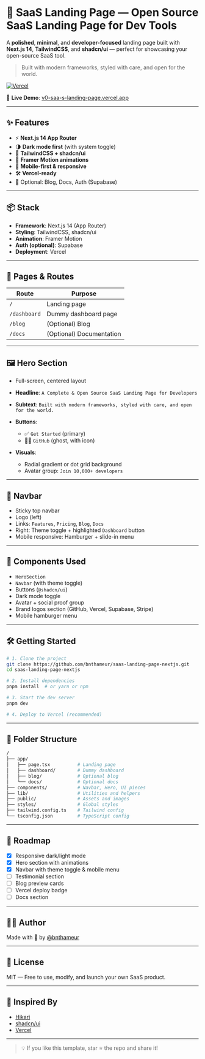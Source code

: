 # 🌌 SaaS Landing Page — Open Source SaaS Landing Page for Dev Tools

A **polished**, **minimal**, and **developer-focused** landing page built with **Next.js 14**, **TailwindCSS**, and **shadcn/ui** — perfect for showcasing your open-source SaaS tool.

> Built with modern frameworks, styled with care, and open for the world.

[![Vercel](https://vercel.com/button)](https://v0-saa-s-landing-page-design-pi-pied.vercel.app/)

🔗 **Live Demo**: [v0-saa-s-landing-page.vercel.app](https://v0-saa-s-landing-page-design-pi-pied.vercel.app/)

---

## ✨ Features

* ⚡ **Next.js 14 App Router**
* 🌗 **Dark mode first** (with system toggle)
* 💅 **TailwindCSS + shadcn/ui**
* 🎥 **Framer Motion animations**
* 📱 **Mobile-first & responsive**
* 🛠️ **Vercel-ready**
* 🔐 Optional: Blog, Docs, Auth (Supabase)

---

## 📦 Stack

* **Framework**: Next.js 14 (App Router)
* **Styling**: TailwindCSS, shadcn/ui
* **Animation**: Framer Motion
* **Auth (optional)**: Supabase
* **Deployment**: Vercel

---

## 🧱 Pages & Routes

| Route        | Purpose                  |
| ------------ | ------------------------ |
| `/`          | Landing page             |
| `/dashboard` | Dummy dashboard page     |
| `/blog`      | (Optional) Blog          |
| `/docs`      | (Optional) Documentation |

---

## 🖼️ Hero Section

* Full-screen, centered layout
* **Headline**:
  `A Complete & Open Source SaaS Landing Page for Developers`
* **Subtext**:
  `Built with modern frameworks, styled with care, and open for the world.`
* **Buttons**:

  * ✅ `Get Started` (primary)
  * 👨‍💻 `GitHub` (ghost, with icon)
* **Visuals**:

  * Radial gradient or dot grid background
  * Avatar group: `Join 10,000+ developers`

---

## 🧭 Navbar

* Sticky top navbar
* Logo (left)
* Links: `Features`, `Pricing`, `Blog`, `Docs`
* Right: Theme toggle + highlighted `Dashboard` button
* Mobile responsive: Hamburger + slide-in menu

---

## 🧩 Components Used

* `HeroSection`
* `Navbar` (with theme toggle)
* Buttons (`@shadcn/ui`)
* Dark mode toggle
* Avatar + social proof group
* Brand logos section (GitHub, Vercel, Supabase, Stripe)
* Mobile hamburger menu

---

## 🛠️ Getting Started

```bash
# 1. Clone the project
git clone https://github.com/bnthameur/saas-landing-page-nextjs.git
cd saas-landing-page-nextjs

# 2. Install dependencies
pnpm install  # or yarn or npm

# 3. Start the dev server
pnpm dev

# 4. Deploy to Vercel (recommended)
```

---

## 📂 Folder Structure

```bash
/
├── app/
│   ├── page.tsx          # Landing page
│   ├── dashboard/        # Dummy dashboard
│   ├── blog/             # Optional blog
│   └── docs/             # Optional docs
├── components/           # Navbar, Hero, UI pieces
├── lib/                  # Utilities and helpers
├── public/               # Assets and images
├── styles/               # Global styles
├── tailwind.config.ts    # Tailwind config
└── tsconfig.json         # TypeScript config
```

---

## 📌 Roadmap

* [x] Responsive dark/light mode
* [x] Hero section with animations
* [x] Navbar with theme toggle & mobile menu
* [ ] Testimonial section
* [ ] Blog preview cards
* [ ] Vercel deploy badge
* [ ] Docs section

---

## 👨‍💻 Author

Made with 🤍 by [@bnthameur](https://github.com/bnthameur)

---

## 📝 License

MIT — Free to use, modify, and launch your own SaaS product.

---

## 🌠 Inspired By

* [Hikari](https://hikari.style)
* [shadcn/ui](https://ui.shadcn.dev)
* [Vercel](https://vercel.com)

---

> 💡 If you like this template, star ⭐ the repo and share it!
